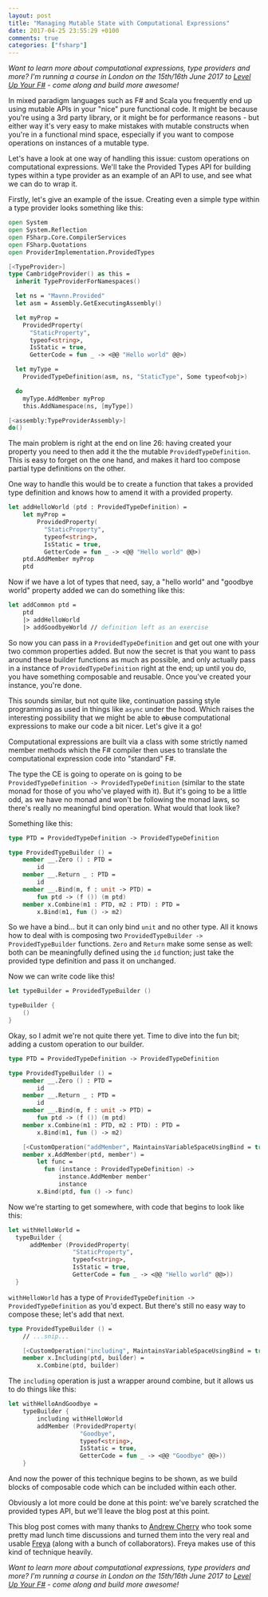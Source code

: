 ```yaml
---
layout: post
title: "Managing Mutable State with Computational Expressions"
date: 2017-04-25 23:55:29 +0100
comments: true
categories: ["fsharp"]
---
```


*Want to learn more about computational expressions, type providers and more?
I'm running a course in London on the 15th/16th June 2017 to [Level Up Your F#](https://www.eventbrite.co.uk/e/level-up-your-f-skills-tickets-33720450776) - come along and build more awesome!*

In mixed paradigm languages such as F# and Scala you frequently end up using
mutable APIs in your "nice" pure functional code. It might be because you're using
a 3rd party library, or it might be for performance reasons - but either way it's very
easy to make mistakes with mutable constructs when you're in a functional mind space, especially if you want to compose operations on instances of a mutable type.

Let's have a look at one way of handling this issue: custom operations on 
computational expressions. We'll take the Provided Types API for building
types within a type provider as an example of an API to
use, and see what we can do to wrap it.

<!-- more -->

Firstly, let's give an example of the issue. Creating even a simple type
within a type provider looks something like this:

``` fsharp
open System
open System.Reflection
open FSharp.Core.CompilerServices
open FSharp.Quotations
open ProviderImplementation.ProvidedTypes

[<TypeProvider>]
type CambridgeProvider() as this =
  inherit TypeProviderForNamespaces()

  let ns = "Mavnn.Provided"
  let asm = Assembly.GetExecutingAssembly()

  let myProp =
    ProvidedProperty(
      "StaticProperty",
      typeof<string>,
      IsStatic = true,
      GetterCode = fun _ -> <@@ "Hello world" @@>)

  let myType =
    ProvidedTypeDefinition(asm, ns, "StaticType", Some typeof<obj>)

  do
    myType.AddMember myProp
    this.AddNamespace(ns, [myType])

[<assembly:TypeProviderAssembly>]
do()
```

The main problem is right at the end on line 26: having
created your property you need to then add it the the mutable ``ProvidedTypeDefinition``. This is easy to forget on the one hand, and makes it hard too
compose partial type definitions on the other.

One way to handle this would be to create a function that takes a provided
type definition and knows how to amend it with a provided property.

``` fsharp
let addHelloWorld (ptd : ProvidedTypeDefinition) =
    let myProp =
        ProvidedProperty(
          "StaticProperty",
          typeof<string>,
          IsStatic = true,
          GetterCode = fun _ -> <@@ "Hello world" @@>)
    ptd.AddMember myProp
    ptd
```

Now if we have a lot of types that need, say, a "hello world" and "goodbye world" property added we can do something like this:

``` fsharp
let addCommon ptd =
    ptd
    |> addHelloWorld
    |> addGoodbyeWorld // definition left as an exercise
```

So now you can pass in a ``ProvidedTypeDefinition`` and get out one with
your two common properties added. But now the secret is that you want to
pass around these builder functions as much as possible, and only actually
pass in a instance of ``ProvidedTypeDefinition`` right at the end; up until
you do, you have something composable and reusable. Once you've created your
instance, you're done.

This sounds similar, but not quite like, continuation passing style programming
as used in things like ``async`` under the hood. Which raises the interesting
possibility that we might be able to <strike>ab</strike>use computational
expressions to make our code a bit nicer. Let's give it a go!

Computational expressions are built via a class with some strictly named
member methods which the F# compiler then uses to translate the computational
expression code into "standard" F#.

The type the CE is going to operate on is going to be
``ProvidedTypeDefinition -> ProvidedTypeDefinition`` (similar to the state
monad for those of you who've played with it). But it's going to be a little
odd, as we have no monad and won't be following the monad laws, so there's
really no meaningful bind operation. What would that look like?

Something like this:

``` fsharp
type PTD = ProvidedTypeDefinition -> ProvidedTypeDefinition

type ProvidedTypeBuilder () =
    member __.Zero () : PTD =
        id
    member __.Return _ : PTD =
        id
    member __.Bind(m, f : unit -> PTD) =
        fun ptd -> (f ()) (m ptd)
    member x.Combine(m1 : PTD, m2 : PTD) : PTD =
        x.Bind(m1, fun () -> m2)
```

So we have a bind... but it can only bind ``unit`` and no other type. All
it knows how to deal with is composing two ``ProvidedTypeBuilder -> ProvidedTypeBuilder`` functions. ``Zero`` and ``Return`` make some sense as well: both
can be meaningfully defined using the ``id`` function; just take the provided
type definition and pass it on unchanged.

Now we can write code like this!

``` fsharp
let typeBuilder = ProvidedTypeBuilder ()

typeBuilder {
    ()
}
```

Okay, so I admit we're not quite there yet. Time to dive into the fun bit;
adding a custom operation to our builder.

``` fsharp
type PTD = ProvidedTypeDefinition -> ProvidedTypeDefinition

type ProvidedTypeBuilder () =
    member __.Zero () : PTD =
        id
    member __.Return _ : PTD =
        id
    member __.Bind(m, f : unit -> PTD) =
        fun ptd -> (f ()) (m ptd)
    member x.Combine(m1 : PTD, m2 : PTD) : PTD =
        x.Bind(m1, fun () -> m2)

    [<CustomOperation("addMember", MaintainsVariableSpaceUsingBind = true)>]
    member x.AddMember(ptd, member') =
        let func =
          fun (instance : ProvidedTypeDefinition) ->
              instance.AddMember member'
              instance
        x.Bind(ptd, fun () -> func)
```

Now we're starting to get somewhere, with code that begins to look like
this:

``` fsharp
let withHelloWorld =
  typeBuilder {
      addMember (ProvidedProperty(
                  "StaticProperty",
                  typeof<string>,
                  IsStatic = true,
                  GetterCode = fun _ -> <@@ "Hello world" @@>))
  }
```

``withHelloWorld`` has a type of ``ProvidedTypeDefinition -> ProvidedTypeDefinition`` as you'd expect. But there's still no easy way to compose these; let's
add that next.

``` fsharp
type ProvidedTypeBuilder () =
    // ...snip...

    [<CustomOperation("including", MaintainsVariableSpaceUsingBind = true)>]
    member x.Including(ptd, builder) =
        x.Combine(ptd, builder)
```

The ``including`` operation is just a wrapper around combine, but it allows us
to do things like this:

``` fsharp
let withHelloAndGoodbye =
    typeBuilder {
        including withHelloWorld
        addMember (ProvidedProperty(
                    "Goodbye",
                    typeof<string>,
                    IsStatic = true,
                    GetterCode = fun _ -> <@@ "Goodbye" @@>))
    }
```

And now the power of this technique begins to be shown, as we build
blocks of composable code which can be included within each other.

Obviously a lot more could be done at this point: we've barely scratched
the provided types API, but we'll leave the blog post at this point.

This blog post comes with many thanks to [Andrew Cherry](http://twitter.com/kolektiv) who took some pretty mad lunch time discussions and turned them into
the very real and usable [Freya](https://docs.freya.io/en/latest/) (along with a bunch of collaborators). Freya makes use of this kind of
technique heavily.

*Want to learn more about computational expressions, type providers and more?
I'm running a course in London on the 15th/16th June 2017 to [Level Up Your F#](https://www.eventbrite.co.uk/e/level-up-your-f-skills-tickets-33720450776) - come along and build more awesome!*
